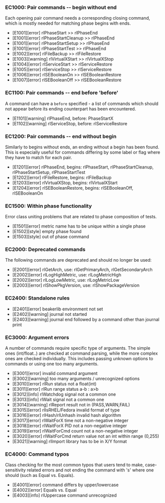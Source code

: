 ### EC1000: Pair commands -- begin without end
Each opening pair command needs a corresponding closing command, which is mostly needed for matching phase begins with ends.
- [E1001][error] rlPhaseStart >> rlPhaseEnd
- [E1001][error] rlPhaseStartCleanup >> rlPhaseEnd
- [E1001][error] rlPhaseStartSetup >> rlPhaseEnd
- [E1001][error] rlPhaseStartTest >> rlPhaseEnd
- [E1002][error] rlFileBackup >> rlFileRestore
- [E1003][warning] rlVirtualXStart >> rlVirtualXStop
- [E1004][error] rlServiceStart >> rlServiceRestore
- [E1005][error] rlServiceStop >> rlServiceRestore
- [E1006][error] rlSEBooleanOn >> rlSEBooleanRestore
- [E1007][error] rlSEBooleanOff >> rlSEBooleanRestore


### EC1100: Pair commands -- end before 'before'
A command can have a `before` specified - a list of commands which should not appear before its ending counterpart has been encountered.
- [E1101][warning] rlPhaseEnd, before: PhaseStartX
- [E1102][warning] rlServiceStop, before: rlServiceRestore


### EC1200: Pair commands -- end without begin
Similarly to begins without ends, an ending without a begin has been found. This is especially useful for commands differing by some label or flag where they have to match for each pair.
- [E1201][error] rlPhaseEnd, begins: rlPhaseStart, rlPhaseStartCleanup, rlPhaseStartSetup, rlPhaseStartTest
- [E1202][error] rlFileRestore, begins: rlFileBackup
- [E1203][error] rlVirtualXStop, begins: rlVirtualXStart
- [E1204][error] rlSEBooleanRestore, begins: rlSEBooleanOff, rlSEBooleanOn


### EC1500: Within phase functionality
Error class uniting problems that are related to phase composition of tests.
- [E1501][error] metric name has to be unique within a single phase
- [E1502][style] empty phase found
- [E1503][style] out of phase command


### EC2000: Deprecated commands
The following commands are deprecated and should no longer be used:
- [E2001][error] rlGetArch, use: rlGetPrimaryArch, rlGetSecondaryArch
- [E2002][error] rlLogHighMetric, use: rlLogMetricHigh
- [E2002][error] rlLogLowMetric, use: rlLogMetricLow
- [E2003][error] rlShowPkgVersion, use: rlShowPackageVersion


### EC2400: Standalone rules
- [E2401][error] beakerlib environment not set
- [E2402][warning] journal not started
- [E2403][warning] journal end followed by a command other than journal print


### EC3000: Argument errors
A number of commands require specific type of arguments. The simple ones (int/float..) are checked at command parsing, while the more complex ones are checked individually. This includes passing unknown options to commands or using one too many arguments.
- [E3001][error] invalid command argument
- [E3002][warning] too many arguments / unrecognized options
- [E3010][error] rlRun status not a float(int)
- [E3011][error] rlRun range status a-b : a>b
- [E3012][info] rlWatchdog signal not a common one
- [E3013][info] rlWait signal not a common one
- [E3014][warning] rlReport result not in (PASS,WARN,FAIL)
- [E3015][error] rlIsRHEL/Fedora invalid format of type
- [E3016][error] rlHash/rlUnhash invalid hash algorithm
- [E3017][error] rlWaitForX time not a non-negative integer
- [E3018][error] rlWaitForX PID not a non-negative integer
- [E3019][error] rlWaitForCmd count not a non-negative integer
- [E3020][error] rlWaitForCmd return value not an int within range (0,255)
- [E3021][warning] rlImport library has to be in X/Y format


### EC4000: Command typos
Class checking for the most common typos that users tend to make, case-sensitivity related errors and not ending the command with 's' where one should (such as Equal vs. Equals).
- [E4001][error] command differs by upper/lowercase
- [E4002][error] Equals vs. Equal
- [E4003][info] rlUppercase command unrecognized


